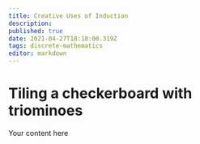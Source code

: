 ```yaml
---
title: Creative Uses of Induction
description: 
published: true
date: 2021-04-27T18:18:00.319Z
tags: discrete-mathematics
editor: markdown
---
```


# Tiling a checkerboard with triominoes
Your content here
